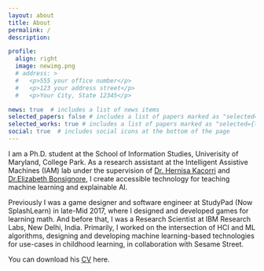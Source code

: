 ```yaml
---
layout: about
title: About
permalink: /
description:

profile:
  align: right
  image: newimg.png
  # address: >
  #   <p>555 your office number</p>
  #   <p>123 your address street</p>
  #   <p>Your City, State 12345</p>

news: true  # includes a list of news items
selected_papers: false # includes a list of papers marked as "selected={true}"
selected_works: true # includes a list of papers marked as "selected={true}"
social: true  # includes social icons at the bottom of the page
---
```

I am a Ph.D. student at the School of Information Studies, Univerisity of Maryland, College Park. As a research assistant at the Intelligent Assistive Machines (IAM) lab under the supervision of [Dr. Hernisa Kacorri](https://scholar.google.com/citations?user=El-R5MEAAAAJ) and [Dr.Elizabeth Bonsignore](https://www.researchgate.net/profile/Elizabeth-Bonsignore), I create accessible technology for teaching machine learning and explainable AI.

Previously I was a game designer and software engineer at StudyPad (Now SplashLearn) in late-Mid 2017, where I designed and developed games for learning math. And before that, I was a Research Scientist at IBM Research Labs, New Delhi, India. Primarily, I worked on the intersection of HCI and ML algorithms, designing and developing machine learning-based technologies for use-cases in childhood learning, in collaboration with Sesame Street.  

You can download his <a href="/pdfs/Utkarsh_Dwivedi_CV.pdf" download>CV</a> here.
